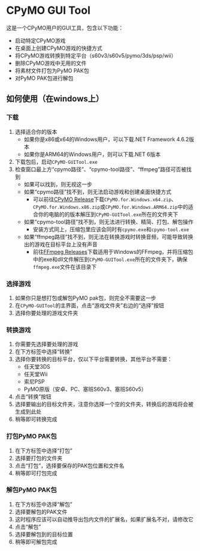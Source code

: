 # CPyMO GUI Tool

这是一个CPyMO用户的GUI工具，包含以下功能：

* 启动特定CPyMO游戏
* 在桌面上创建CPyMO游戏的快捷方式
* 将CPyMO游戏转换到特定平台（s60v3/s60v5/pymo/3ds/psp/wii）
* 删除CPyMO游戏中无用的文件
* 将素材文件打包为PyMO PAK包
* 对PyMO PAK包进行解包

## 如何使用（在windows上）

### 下载

1. 选择适合你的版本
    * 如果你是x86或x64的Windows用户，可以下载.NET Framework 4.6.2版本
    * 如果你是ARM64的Windows用户，则可以下载.NET 6版本
1. 下载包后，启动`CPyMO-GUITool.exe`
1. 检查窗口最上方“cpymo路径”、“cpymo-tool路径”、“ffmpeg”路径可否被找到
    * 如果可以找到，则无视这一步
    * 如果“cpymo路径”找不到，则无法启动游戏和创建桌面快捷方式
        * 可以前往[CPyMO Release](https://github.com/Strrationalism/CPyMO/releases/latest)下载`CPyMO.for.Windows.x64.zip`、`CPyMO.for.Windows.x86.zip`或`CPyMO.for.Windows.ARM64.zip`中的适合你的电脑的的版本解压到`CPyMO-GUITool.exe`所在的文件夹下
    * 如果“cpymo-tool路径”找不到，则无法进行转换、精简、打包、解包操作
        * 安装方式同上，压缩包里应该会同时有`cpymo.exe`和`cpymo-tool.exe`
    * 如果“ffmpeg路径”找不到，则无法在转换游戏时转换音频，可能导致转换出的游戏在目标平台上没有声音
        * 前往[FFmpeg Releases](https://github.com/BtbN/FFmpeg-Builds/releases)下载适用于Windows的FFmpeg，并将压缩包中的exe和dll文件解压到`CPyMO-GUITool.exe`所在的文件夹下，确保`ffmpeg.exe`文件在该目录下

### 选择游戏

1. 如果你只是想打包或解包PyMO pak包，则完全不需要这一步
1. 在`CPyMO-GUITool`的主界面，点击“游戏文件夹”右边的“选择”按钮
1. 选择你要处理的游戏文件夹

### 转换游戏

1. 你需要先选择要处理的游戏
1. 在下方标签中选择“转换”
1. 选择你要转换的目标平台，仅以下平台需要转换，其他平台不需要：
    * 任天堂3DS
    * 任天堂Wii
    * 索尼PSP
    * PyMO原版（安卓、PC、塞班S60v3、塞班S60v5）
1. 点击“转换”按钮
1. 选择要输出的目标文件夹，注意你选择一个空的文件夹，转换后的游戏将会被生成到此处
1. 稍等即可转换完成

### 打包PyMO PAK包

1. 在下方标签中选择“打包”
1. 选择要打包的文件夹
1. 点击“打包”，选择要保存的PAK包位置和文件名
1. 稍等即可打包完成

### 解包PyMO PAK包

1. 在下方标签中选择“解包”
1. 选择要解包的PAK文件
1. 这时程序应该可以自动推导出包内文件的扩展名，如果扩展名不对，请修改它
1. 点击“解包”
1. 选择要解包到的目标位置
1. 稍等即可解包完成

